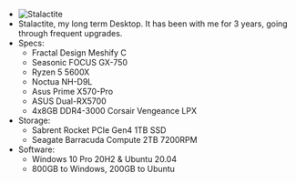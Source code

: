 * ![Stalactite](https://i.imgur.com/iuKRV1P.jpg)
* Stalactite, my long term Desktop. It has been with me for 3 years, going through frequent upgrades.
* Specs:
  * Fractal Design Meshify C
  * Seasonic FOCUS GX-750
  * Ryzen 5 5600X
  * Noctua NH-D9L
  * Asus Prime X570-Pro
  * ASUS Dual-RX5700
  * 4x8GB DDR4-3000 Corsair Vengeance LPX
* Storage:
  * Sabrent Rocket PCIe Gen4 1TB SSD
  * Seagate Barracuda Compute 2TB 7200RPM
* Software:
  * Windows 10 Pro 20H2 & Ubuntu 20.04
  * 800GB to Windows, 200GB to Ubuntu
